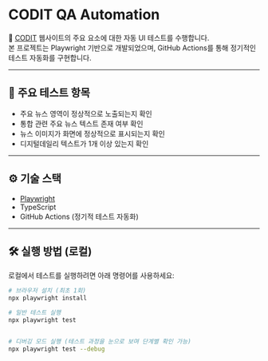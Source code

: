 # CODIT QA Automation

🚀 [CODIT](https://www.codit.co.kr/) 웹사이트의 주요 요소에 대한 자동 UI 테스트를 수행합니다.  
본 프로젝트는 Playwright 기반으로 개발되었으며, GitHub Actions를 통해 정기적인 테스트 자동화를 구현합니다.

---

## 🧪 주요 테스트 항목

- 주요 뉴스 영역이 정상적으로 노출되는지 확인
- 통합 관련 주요 뉴스 텍스트 존재 여부 확인
- 뉴스 이미지가 화면에 정상적으로 표시되는지 확인
- 디지털데일리 텍스트가 1개 이상 있는지 확인

---

## ⚙️ 기술 스택

- [Playwright](https://playwright.dev/)
- TypeScript
- GitHub Actions (정기적 테스트 자동화)

---

## 🛠️ 실행 방법 (로컬)

로컬에서 테스트를 실행하려면 아래 명령어를 사용하세요:

```bash
# 브라우저 설치 (최초 1회)
npx playwright install

# 일반 테스트 실행
npx playwright test


# 디버깅 모드 실행 (테스트 과정을 눈으로 보며 단계별 확인 가능)
npx playwright test --debug
